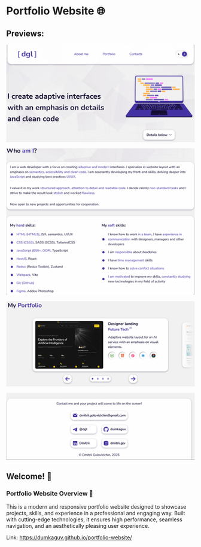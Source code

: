 # Portfolio Website 🌐

## Previews:

![alt text](./images/preview.png)


![alt text](./images/preview2.png)


![alt text](./images/preview3.png)


![alt text](./images/preview4.png)

## Welcome! 👋

### Portfolio Website Overview 🚀

This is a modern and responsive portfolio website designed to showcase projects, skills, and experience in a professional and engaging way. Built with cutting-edge technologies, it ensures high performance, seamless navigation, and an aesthetically pleasing user experience.

Link: https://dumkaguv.github.io/portfolio-website/